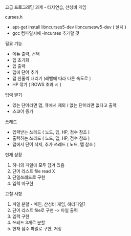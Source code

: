 고급 프로그래밍 과제 - 타자연습, 산성비 게임

curses.h
  - apt-get install libncurses5-dev libncursesw5-dev ( 설치 )
  - gcc 컴파일시에 -lncurses 추가할 것



필요 기능
 - 메뉴 출력, 선택
 - 맵 초기화
 - 맵 출력
 - 맵에 단어 추가
 - 맵 한줄씩 내리기
  (레벨에 따라 다른 속도로 )
 - HP 깎기 ( ROWS 초과 시 )

입력 받기
 - 있는 단어라면 맵, 큐에서 제외 / 없는 단어라면 없다고 출력
 - 스코어 증가

쓰레드
  - 입력받는 쓰레드 ( 노드, 맵, HP, 점수 참조 )
  - 출력하는 쓰레드 ( 노드, 맵, HP, 점수 참조 )
  - 맵에서 단어 삭제, 추가 쓰레드 ( 노드, 맵 참조 )

현재 상황
  1. 하나의 파일에 모두 담겨 있음
  2. 단어 리스트 file read X
  2. 단일쓰레드로 구현
  3. 입력 미구현
  
고칠 사항
  1. 파일 분할 - 메인, 산성비 게임, 헤더파일?
  2. 단어 리스트 file로 구현 -> 파일 출력
  3. 입력 구현
  4. 쓰레드 3개로 분할
  5. 현재 점수 파일로 구현, 저장
